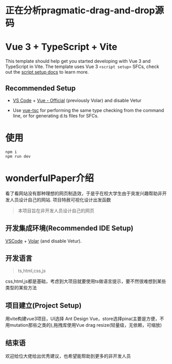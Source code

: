 # 正在分析pragmatic-drag-and-drop源码

# Vue 3 + TypeScript + Vite

This template should help get you started developing with Vue 3 and TypeScript in Vite. The template uses Vue 3 `<script setup>` SFCs, check out the [script setup docs](https://v3.vuejs.org/api/sfc-script-setup.html#sfc-script-setup) to learn more.

## Recommended Setup

- [VS Code](https://code.visualstudio.com/) + [Vue - Official](https://marketplace.visualstudio.com/items?itemName=Vue.volar) (previously Volar) and disable Vetur

- Use [vue-tsc](https://github.com/vuejs/language-tools/tree/master/packages/tsc) for performing the same type checking from the command line, or for generating d.ts files for SFCs.
# 使用
```
npm i 
npm run dev
```
# wonderfulPaper介绍
看了看网站没有那种理想的网页制造效，于是乎在校大学生由于突发兴趣帮助非开发人员设计自己的网站.
项目特赦可视化设计出发函数

 >本项目旨在非开发人员设计自己的网页

## 开发集成环境(Recommended IDE Setup)

[VSCode](https://code.visualstudio.com/) + [Volar](https://marketplace.visualstudio.com/items?itemName=Vue.volar) (and disable Vetur).

## 开发语言
>ts,html,css,js

css,html,js都是基础，考虑到大项目就要使用ts做语言提示，要不然很难想到某些类型的某些方法



## 项目建立(Project Setup)
用vite构建vue3项目，UI选择 Ant Design Vue，store选择pina(主要是方便，不用mutation那些之类的),拖拽库使用Vue drag resize(轻量级，无依赖，可缩放)

## 结束语
欢迎给位大佬给出优秀建议，也希望能帮助到更多的非开发人员

